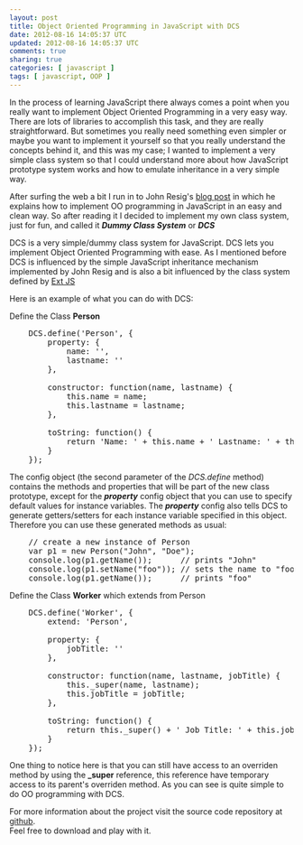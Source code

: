 ```yaml
---           
layout: post
title: Object Oriented Programming in JavaScript with DCS
date: 2012-08-16 14:05:37 UTC
updated: 2012-08-16 14:05:37 UTC
comments: true
sharing: true
categories: [ javascript ] 
tags: [ javascript, OOP ]
---
```


In the process of learning JavaScript there always comes a point when you really want to implement
Object Oriented Programming in a very easy way. There are lots of libraries to accomplish this task,
and they are really straightforward. But sometimes you really need something even simpler or maybe 
you want to implement it yourself so that you really understand the concepts behind it, and this 
was my case; I wanted to implement a very simple class system so that I could understand more about 
how JavaScript prototype system works and how to emulate inheritance in a very simple way.

After surfing the web a bit I run in to John Resig's [blog post](http://ejohn.org/blog/simple-javascript-inheritance/) 
in which he explains how to implement OO programming in JavaScript in an easy and clean way. So after
reading it I decided to implement my own class system, just for fun, and called it _**Dummy Class System**_ or _**DCS**_

DCS is a very simple/dummy class system for JavaScript. DCS lets you implement Object Oriented
Programming with ease. As I mentioned before DCS is influenced by the simple JavaScript inheritance
mechanism implemented by John Resig and is also a bit influenced by the class system defined by [Ext JS](http://www.sencha.com/products/extjs/)

Here is an example of what you can do with DCS:

Define the Class **Person**

<pre class="prettyprint" data-lang="javascript">
    DCS.define('Person', { 
        property: { 
            name: '', 
            lastname: '' 
        }, 

        constructor: function(name, lastname) { 
            this.name = name; 
            this.lastname = lastname; 
        }, 

        toString: function() { 
            return 'Name: ' + this.name + ' Lastname: ' + this.lastname; 
        } 
    }); 
</pre>

The config object (the second parameter of the _DCS.define_ method) contains the methods and properties
that will be part of the new class prototype, except for the **_property_** config object that you
can use to specify default values for instance variables. The **_property_** config also tells DCS to 
generate getters/setters for each instance variable specified in this object. Therefore you can use 
these generated methods as usual: 

<pre class="prettyprint" data-lang="javascript">
    // create a new instance of Person
    var p1 = new Person("John", "Doe");
    console.log(p1.getName());      // prints "John"
    console.log(p1.setName("foo")); // sets the name to "foo"
    console.log(p1.getName());      // prints "foo"
</pre>

Define the Class **Worker** which extends from Person

<pre class="prettyprint" data-lang="javascript">
    DCS.define('Worker', { 
        extend: 'Person', 

        property: { 
            jobTitle: '' 
        }, 

        constructor: function(name, lastname, jobTitle) { 
            this._super(name, lastname); 
            this.jobTitle = jobTitle; 
        }, 

        toString: function() { 
            return this._super() + ' Job Title: ' + this.jobTitle; 
        } 
    });
</pre>

One thing to notice here is that you can still have access to an overriden method by using 
the **__\_super__** reference, this reference have temporary access to its parent's overriden method. 
As you can see is quite simple to do OO programming with DCS. 

For more information about the project visit the source code repository at [github](https://github.com/jorgeramirez/dcs).  
Feel free to download and play with it.
